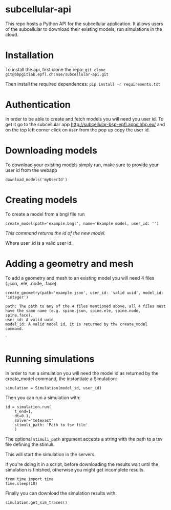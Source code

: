 # subcellular-api

This repo hosts a Python API for the subcellular application.
It allows users of the subcellular to download their existing models, run simulations in the cloud.

# Installation
To install the api, first clone the repo:
`git clone git@bbpgitlab.epfl.ch:nse/subcellular-api.git`

Then install the required dependences:
`pip install -r requirements.txt`

# Authentication

In order to be able to create and fetch models you will need you user id. To get it go to the subcellular app http://subcellular-bsp-epfl.apps.hbp.eu/ and on the top left corner click on `User` from the pop up copy the user id.

# Downloading models

To download your existing models simply run, make sure to provide your user id from the webapp

`download_models('myUserId')`

# Creating models

To create a model from a bngl file run

`create_model(path='example.bngl', name='Example model, user_id: '')`

*This command returns the id of the new model.*

Where user_id is a valid user id.

# Adding a geometry and mesh

To add a geometry and mesh to an existing model you will need 4 files (.json, .ele, .node, .face). 

`create_geometry(path='example.json', user_id: 'valid uuid', model_id: 'integer')`

    path: The path to any of the 4 files mentioned above, all 4 files must have the same name (e.g. spine.json, spine.ele, spine.node, spine.face).
    user_id: A valid uuid
    model_id: A valid model id, it is returned by the create_model command.
`


# Running simulations

In order to run a simulation you will need the model id as returned by the create_model command, the instantiate a Simulation:

`simulation = Simulation(model_id, user_id)`

Then you can run a simulation with:

```
id = simulation.run(
    t_end=1,
    dt=0.1,
    solver='tetexact'
    stimuli_path: 'Path to tsv file'
    )
```

The optional `stimuli_path` argument accepts a string with the path to a tsv file defining the stimuli.

This will start the simulation in the servers.

If you're doing it in a script, before downloading the results wait until the simulation is finished, otherwise you might get incomplete results.

```
from time import time
time.sleep(10)
```

Finally you can download the simulation results with:

`simulation.get_sim_traces()`
